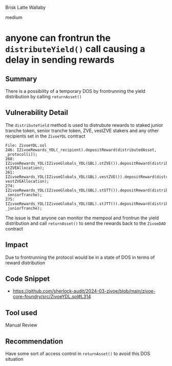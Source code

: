 Brisk Latte Wallaby

medium

# anyone can frontrun the `distributeYield()` call causing a delay in sending rewards

## Summary
There is a possibility of a temporary DOS by frontrunning the yield distribution by calling `returnAsset()`
## Vulnerability Detail
The `distributeYield` method is used to distrubute rewards to staked junior tranche token, senior tranche token, ZVE, vestZVE stakers and any other recipients set in the `ZivoeYDL` contract


```solidity!
File: ZivoeYDL.sol
246: IZivoeRewards_YDL(_recipient).depositReward(distributedAsset, _protocol[i]);
260: IZivoeRewards_YDL(IZivoeGlobals_YDL(GBL).stZVE()).depositReward(distributedAsset, stZVEAllocation);
261: IZivoeRewards_YDL(IZivoeGlobals_YDL(GBL).vestZVE()).depositReward(distributedAsset, vestZVEAllocation);
274: IZivoeRewards_YDL(IZivoeGlobals_YDL(GBL).stSTT()).depositReward(distributedAsset, _seniorTranche);
275: IZivoeRewards_YDL(IZivoeGlobals_YDL(GBL).stJTT()).depositReward(distributedAsset, _juniorTranche);
```

The issue is that anyone can monitor the mempool and frontrun the yield distribution and call `returnAsset()` to send the rewards back to the `ZivoeDAO` contract
## Impact
Due to frontrunning the protocol would be in a state of DOS in terms of reward distribution
## Code Snippet
- https://github.com/sherlock-audit/2024-03-zivoe/blob/main/zivoe-core-foundry/src/ZivoeYDL.sol#L314
## Tool used

Manual Review

## Recommendation
Have some sort of access control in `returnAsset()` to avoid this  DOS situation